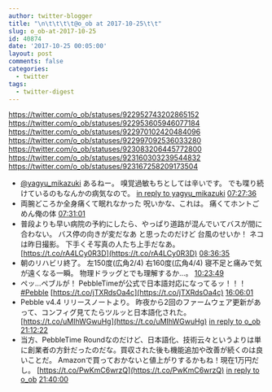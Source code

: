 ```yaml
---
author: twitter-blogger
title: "\n\t\t\t\t@o_ob at 2017-10-25\t\t"
slug: o_ob-at-2017-10-25
id: 40874
date: '2017-10-25 00:05:00'
layout: post
comments: false
categories:
  - twitter
tags:
  - twitter-digest
---
```


https://twitter.com/o_ob/statuses/922952743202865152 https://twitter.com/o_ob/statuses/922953605946077184 https://twitter.com/o_ob/statuses/922970102420484096 https://twitter.com/o_ob/statuses/922997092536033280 https://twitter.com/o_ob/statuses/923083206445772800 https://twitter.com/o_ob/statuses/923160303239544832 https://twitter.com/o_ob/statuses/923167258209173504  

*   [@yagyu_mikazuki](https://twitter.com/yagyu_mikazuki) あるねー。 嗅覚過敏もちとしては辛いです。 でも喋り続けているのもなんかの病気なので。 [in reply to yagyu_mikazuki](https://twitter.com/yagyu_mikazuki/statuses/922921730078793728) [07:27:36](https://twitter.com/o_ob/statuses/922952743202865152)
*   両腕どころか全身痛くて眠れなかった 呪いかな、これは。 痛くてホントごめん俺の体 [07:31:01](https://twitter.com/o_ob/statuses/922953605946077184)
*   普段よりも早い病院の予約にしたら、やっぱり道路が混んでいてバスが間に合わない。 バス停の向きが変だなあ と思ったのだけど 台風のせいか！ ネコは昨日撮影。 下手くそ写真の人たち上手だなあ。 [https://t.co/rA4LCy0R3D](https://t.co/rA4LCy0R3D) [08:36:35](https://twitter.com/o_ob/statuses/922970102420484096)
*   朝のリハビリ終了。 左150度(広角2/4) 右160度(広角4/4) 寝不足と痛みで気が遠くなる一瞬。 物理ドラッグとでも理解するか…。 [10:23:49](https://twitter.com/o_ob/statuses/922997092536033280)
*   ペッ…ペブルが！ PebbleTimeが公式で日本語対応になってるッ！！！ [#Pebble](https://twitter.com/search?q=%23Pebble&src=hash) [https://t.co/jTXRdsOa4c](https://t.co/jTXRdsOa4c) [16:06:01](https://twitter.com/o_ob/statuses/923083206445772800)
*   Pebble v4.4 リリースノートより。 昨夜から2回のファームウェア更新があって、コンフィグ見てたらツルッと日本語化された。 [https://t.co/uMIhWGwuHg](https://t.co/uMIhWGwuHg) [in reply to o_ob](https://twitter.com/o_ob/statuses/923083206445772800) [21:12:22](https://twitter.com/o_ob/statuses/923160303239544832)
*   当方、PebbleTime Roundなのだけど、日本語化、技術云々というよりは単に創業者の方針だったのだな。買収された後も機能追加や改善が続くのは良いことだ。 Amazonで買っておかないと値上がりするかもね！現在1万円だし。 [https://t.co/PwKmC6wrzQ](https://t.co/PwKmC6wrzQ) [in reply to o_ob](https://twitter.com/o_ob/statuses/923160303239544832) [21:40:00](https://twitter.com/o_ob/statuses/923167258209173504)